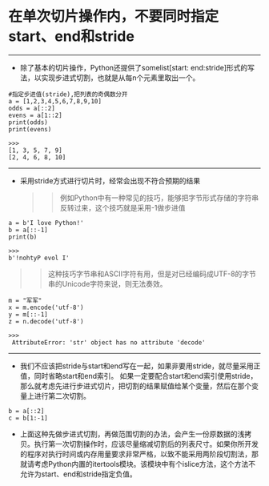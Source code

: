 # 在单次切片操作内，不要同时指定start、end和stride
---

- 除了基本的切片操作，Python还提供了somelist[start: end:stride]形式的写法，以实现步进式切割，也就是从每n个元素里取出一个。
>

    #指定步进值(stride),把列表的奇偶数分开
    a = [1,2,3,4,5,6,7,8,9,10]
    odds = a[::2]
    evens = a[1::2]
    print(odds)
    print(evens)

    >>>
    [1, 3, 5, 7, 9]
    [2, 4, 6, 8, 10]

---
 - 采用stride方式进行切片时，经常会出现不符合预期的结果
 
   >>例如Python中有一种常见的技巧，能够把字节形式存储的字符串反转过来，这个技巧就是采用-1做步进值
>

    a = b'I love Python!'
    b = a[::-1]
    print(b)

    >>>
    b'!nohtyP evol I'
  >>这种技巧字节串和ASCII字符有用，但是对已经编码成UTF-8的字节串的Unicode字符来说，则无法奏效。

    m = "军军"
    x = m.encode('utf-8')
    y = m[::-1]
    z = n.decode('utf-8')
    
    >>>
     AttributeError: 'str' object has no attribute 'decode'

---

- 我们不应该把stride与start和end写在一起，如果非要用stride，就尽量采用正值，同时省略start和end索引。
如果一定要配合start和end索引使用stride，那么就考虑先进行步进式切片，把切割的结果赋值给某个变量，然后在那个变量上进行第二次切割。
>

    b = a[::2]
    c = b[1:-1]

- 上面这种先做步进式切割，再做范围切割的办法，会产生一份原数据的浅拷贝。执行第一次切割操作时，应该尽量缩减切割后的列表尺寸。如果你所开发的程序对执行时间或内存用量要求非常严格，以致不能采用两阶段切割法，那就请考虑Python内置的itertools模块。该模块中有个islice方法，这个方法不允许为start、end和stride指定负值。

